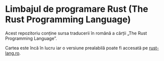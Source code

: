# Limbajul de programare Rust (The Rust Programming Language)

Acest repozitoriu conține sursa traducerii în română a cărții „The Rust Programming Language”. 

Cartea este încă în lucru iar o versiune prealabilă poate fi accesată pe [rust-lang.ro].

[rust-lang.ro]: [https://rust-lang.ro]

